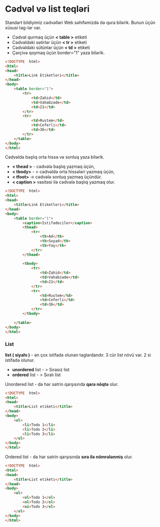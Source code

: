 ﻿# Cədvəl və list teqləri
Standart bildiyimiz cədvəlləri Web səhifəmizdə də qura bilərik. 
Bunun üçün xüsusi tag-lar var.
* Cədvəl qurmaq üçün **< table >** etiketi
* Cədvəldəki sətirlər üçün **< tr >** etiketi
* Cədvəldəki sütünlar üçün **< td >** etiketi
* Çərçivə qoymaq üçün border="1" yaza  bilərik.
```html
<!DOCTYPE  html>
<html>
<head>
	<title>Link Etiketleri</title>
</head>
<body>
	<table border="1">
		<tr>
			<td>Zahid</td>
			<td>Vahabzade</td>
			<td>21</td>
		</tr>
		<tr>
			<td>Rustem</td>
			<td>Ceferli</td>
			<td>36</td>
		</tr>
	</table>
</body>
</html>
```
Cədvəldə başlıq orta hissə və sonluq yaza bilərik.
* **< thead >** - cədvələ başlıq yazmaq üçün,
* **< tbody>** - > cədvəldə orta hissələri yazmaq üçün,
* **< tfoot>** -> cədvələ sonluq yazmaq üçündür.
* **< caption >** vasitəsi ilə cədvələ başlıq yazmaq olur.
```html
<!DOCTYPE  html>
<html>
<head>
	<title>Link Etiketleri</title>
</head>
<body>
	<table border="1">
		<caption>Istifadeciler</caption>
		<thead>
			<tr>
				<th>Ad</th>
				<th>Soyad</th>
				<th>Yaş</th>
			</tr>
		</thead>
		
		<tbody>
			<tr>
				<td>Zahid</td>
				<td>Vahabzade</td>
				<td>21</td>
			</tr>
			<tr>
				<td>Rustem</td>
				<td>Ceferli</td>
				<td>36</td>
			</tr>
		</tbody>
		
	</table>
</body>
</html>
```

### List 
**list ( siyahı )** -  ən çox istifadə olunan taglardandır. 3 cür list növü var. 2 si istifadə olunur.
* **unordered** list - > Sırasız list
* **ordered** list - > Sıralı list

Unordered list - də hər sətrin qarşısında **qara nöqtə** olur.
```html
<!DOCTYPE  html>
<html>
<head>
	<title>List etiketi</title>
</head>
<body>
	<ul>
		<li>Todo 1</li>
		<li>Todo 2</li>
		<li>Todo 3</li>
	</ul>
</body>
</html>
```
Ordered list - də hər sətrin qarşısında **sıra ilə nömrələnmiş** olur.
```html
<!DOCTYPE  html>
<html>
<head>
	<title>List etiketi</title>
</head>
<body>
	<ul>
		<ol>Todo 1</ol>
		<ol>Todo 2</ol>
		<oi>Todo 3</ol>
	</ul>
</body>
</html>
```
